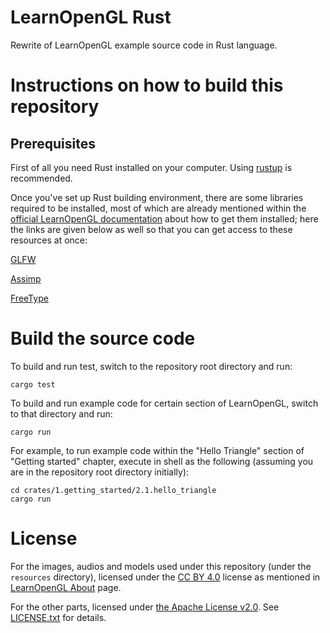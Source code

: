 # LearnOpenGL Rust

Rewrite of LearnOpenGL example source code in Rust language.

# Instructions on how to build this repository

## Prerequisites

First of all you need Rust installed on your computer. Using [rustup](https://rustup.rs/) is recommended.

Once you've set up Rust building environment, there are some libraries required to be installed,
most of which are already mentioned within the [official LearnOpenGL documentation](https://learnopengl.com/)
about how to get them installed;  here the links are given below as well so that you can get access to these
resources at once:

[GLFW](https://www.glfw.org/docs/latest/compile.html)

[Assimp](http://assimp.org/index.php/downloads)

[FreeType](http://www.freetype.org/)

# Build the source code

To build and run test, switch to the repository root directory and run:

```shell
cargo test
```

To build and run example code for certain section of LearnOpenGL, switch to that directory and run:
```shell
cargo run
```

For example, to run example code within the "Hello Triangle" section of "Getting started" chapter,
execute in shell as the following (assuming you are in the repository root directory initially):

```shell
cd crates/1.getting_started/2.1.hello_triangle
cargo run
```

# License

For the images, audios and models used under this repository (under the `resources` directory), licensed under the
[CC BY 4.0](https://spdx.org/licenses/CC-BY-4.0.html) license as mentioned in
[LearnOpenGL About](https://learnopengl.com/About) page.

For the other parts, licensed under [the Apache License v2.0](https://spdx.org/licenses/Apache-2.0.html).
See [LICENSE.txt](LICENSE.txt) for details.